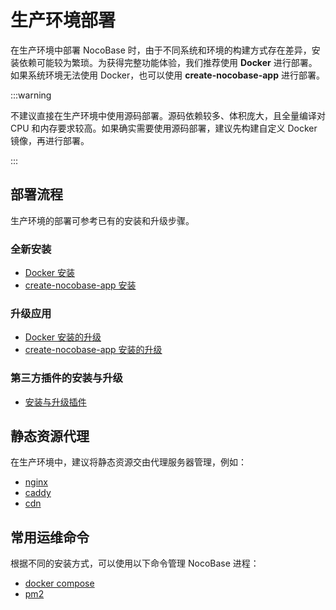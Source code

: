 # 生产环境部署

在生产环境中部署 NocoBase 时，由于不同系统和环境的构建方式存在差异，安装依赖可能较为繁琐。为获得完整功能体验，我们推荐使用 **Docker** 进行部署。如果系统环境无法使用 Docker，也可以使用 **create-nocobase-app** 进行部署。

:::warning

不建议直接在生产环境中使用源码部署。源码依赖较多、体积庞大，且全量编译对 CPU 和内存要求较高。如果确实需要使用源码部署，建议先构建自定义 Docker 镜像，再进行部署。

:::

## 部署流程

生产环境的部署可参考已有的安装和升级步骤。

### 全新安装

- [Docker 安装](../installation/docker.mdx)
- [create-nocobase-app 安装](../installation/create-nocobase-app.mdx)

### 升级应用

- [Docker 安装的升级](../installation/docker.mdx)
- [create-nocobase-app 安装的升级](../installation/create-nocobase-app.mdx)

### 第三方插件的安装与升级

- [安装与升级插件](../install-upgrade-plugins.mdx)

## 静态资源代理

在生产环境中，建议将静态资源交由代理服务器管理，例如：

- [nginx](./static-resource-proxy/nginx.md) 
- [caddy](./static-resource-proxy/caddy.md)
- [cdn](./static-resource-proxy/cdn.md)

## 常用运维命令

根据不同的安装方式，可以使用以下命令管理 NocoBase 进程：

- [docker compose](./common-commands/docker-compose.md)
- [pm2](./common-commands/pm2.md)
